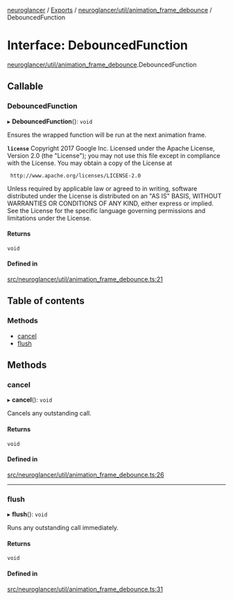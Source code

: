 [neuroglancer](../README.md) / [Exports](../modules.md) / [neuroglancer/util/animation\_frame\_debounce](../modules/neuroglancer_util_animation_frame_debounce.md) / DebouncedFunction

# Interface: DebouncedFunction

[neuroglancer/util/animation_frame_debounce](../modules/neuroglancer_util_animation_frame_debounce.md).DebouncedFunction

## Callable

### DebouncedFunction

▸ **DebouncedFunction**(): `void`

Ensures the wrapped function will be run at the next animation frame.

**`license`**
Copyright 2017 Google Inc.
Licensed under the Apache License, Version 2.0 (the "License");
you may not use this file except in compliance with the License.
You may obtain a copy of the License at

     http://www.apache.org/licenses/LICENSE-2.0

Unless required by applicable law or agreed to in writing, software
distributed under the License is distributed on an "AS IS" BASIS,
WITHOUT WARRANTIES OR CONDITIONS OF ANY KIND, either express or implied.
See the License for the specific language governing permissions and
limitations under the License.

#### Returns

`void`

#### Defined in

[src/neuroglancer/util/animation_frame_debounce.ts:21](https://github.com/ActiveBrainAtlas2/neuroglancer/blob/034b457d/src/neuroglancer/util/animation_frame_debounce.ts#L21)

## Table of contents

### Methods

- [cancel](neuroglancer_util_animation_frame_debounce.DebouncedFunction.md#cancel)
- [flush](neuroglancer_util_animation_frame_debounce.DebouncedFunction.md#flush)

## Methods

### cancel

▸ **cancel**(): `void`

Cancels any outstanding call.

#### Returns

`void`

#### Defined in

[src/neuroglancer/util/animation_frame_debounce.ts:26](https://github.com/ActiveBrainAtlas2/neuroglancer/blob/034b457d/src/neuroglancer/util/animation_frame_debounce.ts#L26)

___

### flush

▸ **flush**(): `void`

Runs any outstanding call immediately.

#### Returns

`void`

#### Defined in

[src/neuroglancer/util/animation_frame_debounce.ts:31](https://github.com/ActiveBrainAtlas2/neuroglancer/blob/034b457d/src/neuroglancer/util/animation_frame_debounce.ts#L31)
